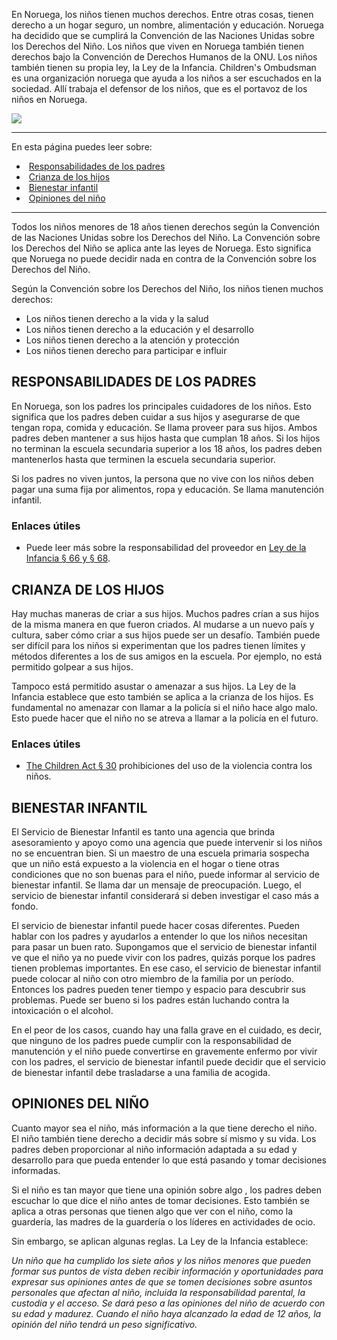 En Noruega, los niños tienen muchos derechos. Entre otras cosas, tienen derecho a un hogar seguro, un nombre, alimentación y educación. Noruega ha decidido que se cumplirá la Convención de las Naciones Unidas sobre los Derechos del Niño. Los niños que viven en Noruega también tienen derechos bajo la Convención de Derechos Humanos de la ONU. Los niños también tienen su propia ley, la Ley de la Infancia. Children's Ombudsman es una organización noruega que ayuda a los niños a ser escuchados en la sociedad. Allí trabaja el defensor de los niños, que es el portavoz de los niños en Noruega.

![](https://cdn.kursoria.no/pensum/elements/-_hygtfr.jpg)

---

En esta página puedes leer sobre:

-    [Responsabilidades de los padres](#responsabilidades-de-los-padres)
-    [Crianza de los hijos](#crianza-de-los-hijos)
-    [Bienestar infantil](#bienestar-infantil-)
-    [Opiniones del niño](#opiniones-del-ni%C3%B1o)

---

Todos los niños menores de 18 años tienen derechos según la Convención de las Naciones Unidas sobre los Derechos del Niño. La Convención sobre los Derechos del Niño se aplica ante las leyes de Noruega. Esto significa que Noruega no puede decidir nada en contra de la Convención sobre los Derechos del Niño.

Según la Convención sobre los Derechos del Niño, los niños tienen muchos derechos:

-   Los niños tienen derecho a la vida y la salud
-   Los niños tienen derecho a la educación y el desarrollo
-   Los niños tienen derecho a la atención y protección
-   Los niños tienen derecho para participar e influir

## RESPONSABILIDADES DE LOS PADRES

En Noruega, son los padres los principales cuidadores de los niños. Esto significa que los padres deben cuidar a sus hijos y asegurarse de que tengan ropa, comida y educación. Se llama proveer para sus hijos. Ambos padres deben mantener a sus hijos hasta que cumplan 18 años. Si los hijos no terminan la escuela secundaria superior a los 18 años, los padres deben mantenerlos hasta que terminen la escuela secundaria superior.

Si los padres no viven juntos, la persona que no vive con los niños deben pagar una suma fija por alimentos, ropa y educación. Se llama manutención infantil.

### Enlaces útiles

-   Puede leer más sobre la responsabilidad del proveedor en [Ley de la Infancia § 66 y § 68](https://lovdata.no/NLE/lov/1981-04-08-7/%C2%A766).

## CRIANZA DE LOS HIJOS

Hay muchas maneras de criar a sus hijos. Muchos padres crían a sus hijos de la misma manera en que fueron criados. Al mudarse a un nuevo país y cultura, saber cómo criar a sus hijos puede ser un desafío. También puede ser difícil para los niños si experimentan que los padres tienen límites y métodos diferentes a los de sus amigos en la escuela. Por ejemplo, no está permitido golpear a sus hijos.

Tampoco está permitido asustar o amenazar a sus hijos. La Ley de la Infancia establece que esto también se aplica a la crianza de los hijos. Es fundamental no amenazar con llamar a la policía si el niño hace algo malo. Esto puede hacer que el niño no se atreva a llamar a la policía en el futuro.

### Enlaces útiles

-   [The Children Act § 30](https://lovdata.no/NLE/lov/1981-04-08-7/%C2%A730) prohibiciones del uso de la violencia contra los niños.

## BIENESTAR INFANTIL

El Servicio de Bienestar Infantil es tanto una agencia que brinda asesoramiento y apoyo como una agencia que puede intervenir si los niños no se encuentran bien. Si un maestro de una escuela primaria sospecha que un niño está expuesto a la violencia en el hogar o tiene otras condiciones que no son buenas para el niño, puede informar al servicio de bienestar infantil. Se llama dar un mensaje de preocupación. Luego, el servicio de bienestar infantil considerará si deben investigar el caso más a fondo.

El servicio de bienestar infantil puede hacer cosas diferentes. Pueden hablar con los padres y ayudarlos a entender lo que los niños necesitan para pasar un buen rato. Supongamos que el servicio de bienestar infantil ve que el niño ya no puede vivir con los padres, quizás porque los padres tienen problemas importantes. En ese caso, el servicio de bienestar infantil puede colocar al niño con otro miembro de la familia por un período. Entonces los padres pueden tener tiempo y espacio para descubrir sus problemas. Puede ser bueno si los padres están luchando contra la intoxicación o el alcohol.

En el peor de los casos, cuando hay una falla grave en el cuidado, es decir, que ninguno de los padres puede cumplir con la responsabilidad de manutención y el niño puede convertirse en gravemente enfermo por vivir con los padres, el servicio de bienestar infantil puede decidir que el servicio de bienestar infantil debe trasladarse a una familia de acogida.

## OPINIONES DEL NIÑO

Cuanto mayor sea el niño, más información a la que tiene derecho el niño. El niño también tiene derecho a decidir más sobre sí mismo y su vida. Los padres deben proporcionar al niño información adaptada a su edad y desarrollo para que pueda entender lo que está pasando y tomar decisiones informadas.

Si el niño es tan mayor que tiene una opinión sobre algo , los padres deben escuchar lo que dice el niño antes de tomar decisiones. Esto también se aplica a otras personas que tienen algo que ver con el niño, como la guardería, las madres de la guardería o los líderes en actividades de ocio.

Sin embargo, se aplican algunas reglas. La Ley de la Infancia establece:

_Un niño que ha cumplido los siete años y los niños menores que pueden formar sus puntos de vista deben recibir información y oportunidades para expresar sus opiniones antes de que se tomen decisiones sobre asuntos personales que afectan al niño, incluida la responsabilidad parental, la custodia y el acceso. Se dará peso a las opiniones del niño de acuerdo con su edad y madurez. Cuando el niño haya alcanzado la edad de 12 años, la opinión del niño tendrá un peso significativo._